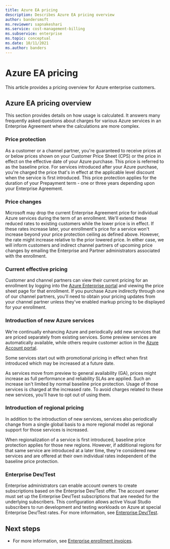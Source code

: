 ```yaml
---
title: Azure EA pricing
description: Describes Azure EA pricing overview
author: bandersmsft
ms.reviewer: sapnakeshari
ms.service: cost-management-billing
ms.subservice: enterprise
ms.topic: conceptual
ms.date: 10/11/2021
ms.author: banders
---
```


# Azure EA pricing

This article provides a pricing overview for Azure enterprise customers.

## Azure EA pricing overview

This section provides details on how usage is calculated. It answers many frequently asked questions about charges for various Azure services in an Enterprise Agreement where the calculations are more complex.

### Price protection

As a customer or a channel partner, you're guaranteed to receive prices at or below prices shown on your Customer Price Sheet (CPS) or the price in effect on the effective date of your Azure purchase. This price is referred to as the baseline price. For services introduced after your Azure purchase, you're charged the price that's in effect at the applicable level discount when the service is first introduced. This price protection applies for the duration of your Prepayment term - one or three years depending upon your Enterprise Agreement.

### Price changes

Microsoft may drop the current Enterprise Agreement price for individual Azure services during the term of an enrollment. We'll extend these reduced rates to existing customers while the lower price is in effect. If these rates increase later, your enrollment's price for a service won't increase beyond your price protection ceiling as defined above. However, the rate might increase relative to the prior lowered price. In either case, we will inform customers and indirect channel partners of upcoming price changes by emailing the Enterprise and Partner administrators associated with the enrollment.

### Current effective pricing

Customer and channel partners can view their current pricing for an enrollment by logging into the [Azure Enterprise portal](https://ea.azure.com/) and viewing the price sheet page for that enrollment. If you purchase Azure indirectly through one of our channel partners, you'll need to obtain your pricing updates from your channel partner unless they've enabled markup pricing to be displayed for your enrollment.

### Introduction of new Azure services

We're continually enhancing Azure and periodically add new services that are priced separately from existing services. Some preview services are automatically available, while others require customer action in the [Azure Account portal](https://account.windowsazure.com/PreviewFeatures).

Some services start out with promotional pricing in effect when first introduced which may be increased at a future date.

As services move from preview to general availability (GA), prices might increase as full performance and reliability SLAs are applied. Such an increase isn't limited by normal baseline price protection. Usage of those services is charged at the increased rate. To avoid  charges related to these new services, you'll have to opt out of using them.

### Introduction of regional pricing

In addition to the introduction of new services, services also periodically change from a single global basis to a more regional model as regional support for those services is increased.

When regionalization of a service is first introduced, baseline price protection applies for those new regions. However, if additional regions for that same service are introduced at a later time, they're considered new services and are offered at their own individual rates independent of the baseline price protection.

### Enterprise Dev/Test

Enterprise administrators can enable account owners to create subscriptions based on the Enterprise Dev/Test offer. The account owner must set up the Enterprise Dev/Test subscriptions that are needed for the underlying  subscribers. This configuration allows active Visual Studio subscribers to run development and testing workloads on Azure at special Enterprise Dev/Test rates. For more information, see [Enterprise Dev/Test](https://azure.microsoft.com/offers/ms-azr-0148p/).

## Next steps

- For more information, see [Enterprise enrollment invoices](ea-portal-enrollment-invoices.md).
